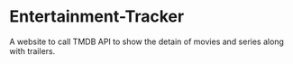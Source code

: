 # Entertainment-Tracker
A website to call TMDB API to show the detain of movies and series along with trailers.
